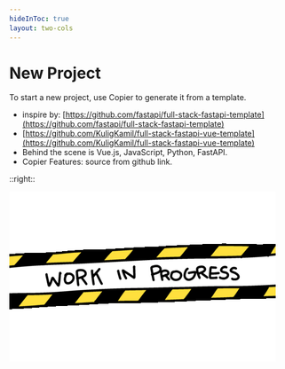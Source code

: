 ```yaml
---
hideInToc: true
layout: two-cols
---
```


# New Project
To start a new project, use Copier to generate it from a template.

<v-clicks>

* inspire by: [https://github.com/fastapi/full-stack-fastapi-template](https://github.com/fastapi/full-stack-fastapi-template)
* [https://github.com/KuligKamil/full-stack-fastapi-vue-template](https://github.com/KuligKamil/full-stack-fastapi-vue-template)
* Behind the scene is Vue.js, JavaScript, Python, FastAPI.
* Copier Features: source from github link.
  
</v-clicks>

::right::

 ![Alt text](./assets/work-in-progress.gif)
